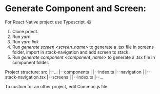 # Generate Component and Screen:
For React Native project use Typescript. :smile:
1. Clone prject.
2. Run _yarn_
3. Run _yarn link_
4. Run _generate screen <screen_name>_ to generate a .tsx file in screens folder, import in stack-navigation and add screen to stack.
5. Run _generate component <component_name>_ to generate a .tsx file in component folder.

Project structure:
src
|--...
|--components
|  |--index.ts
|--navigation
|  |--stack-navigation.tsx
|--screens
|  |--index.ts
|--...

To custom for an other project, edit Common.js file.
